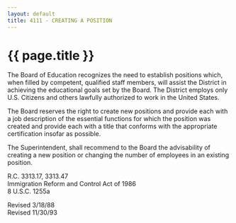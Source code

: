 ```yaml
---
layout: default
title: 4111 - CREATING A POSITION
---
```


{{ page.title }}
================

The Board of Education recognizes the need to establish positions which,
when filled by competent, qualified staff members, will assist the
District in achieving the educational goals set by the Board. The
District employs only U.S. Citizens and others lawfully authorized to
work in the United States.

The Board reserves the right to create new positions and provide each
with a job description of the essential functions for which the position
was created and provide each with a title that conforms with the
appropriate certification insofar as possible.

The Superintendent, shall recommend to the Board the advisability of
creating a new position or changing the number of employees in an
existing position.

R.C. 3313.17, 3313.47\
 Immigration Reform and Control Act of 1986\
 8 U.S.C. 1255a

Revised 3/18/88\
 Revised 11/30/93
